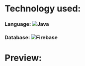 # Technology used:
### Language: ![Java](https://img.shields.io/badge/java-%23ED8B00.svg?style=for-the-badge&logo=openjdk&logoColor=white)
### Database: ![Firebase](https://img.shields.io/badge/firebase-a08021?style=for-the-badge&logo=firebase&logoColor=ffcd34) 

# Preview: 
